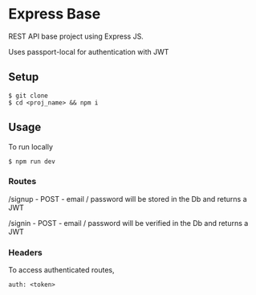 # Express Base

REST API base project using Express JS.

Uses passport-local for authentication with JWT

## Setup

```
$ git clone
$ cd <proj_name> && npm i
```

## Usage

To run locally

```
$ npm run dev
```

### Routes

/signup - POST - email / password will be stored in the Db and returns a JWT

/signin - POST - email / password will be verified in the Db and returns a JWT

### Headers

To access authenticated routes,

```
auth: <token>
```
